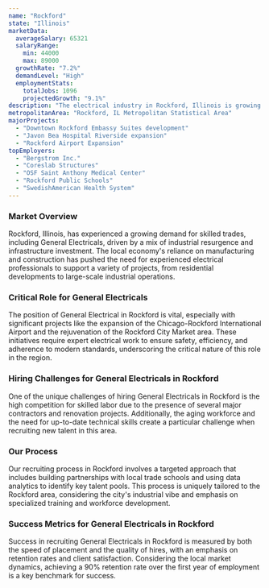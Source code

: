 ```yaml
---
name: "Rockford"
state: "Illinois"
marketData:
  averageSalary: 65321
  salaryRange:
    min: 44000
    max: 89000
  growthRate: "7.2%"
  demandLevel: "High"
  employmentStats:
    totalJobs: 1096
    projectedGrowth: "9.1%"
description: "The electrical industry in Rockford, Illinois is growing steadily and provides competitive salary packages."
metropolitanArea: "Rockford, IL Metropolitan Statistical Area"
majorProjects:
  - "Downtown Rockford Embassy Suites development"
  - "Javon Bea Hospital Riverside expansion"
  - "Rockford Airport Expansion"
topEmployers:
  - "Bergstrom Inc."
  - "Coreslab Structures"
  - "OSF Saint Anthony Medical Center"
  - "Rockford Public Schools"
  - "SwedishAmerican Health System"
---
```


### Market Overview
Rockford, Illinois, has experienced a growing demand for skilled trades, including General Electricals, driven by a mix of industrial resurgence and infrastructure investment. The local economy's reliance on manufacturing and construction has pushed the need for experienced electrical professionals to support a variety of projects, from residential developments to large-scale industrial operations.

### Critical Role for General Electricals
The position of General Electrical in Rockford is vital, especially with significant projects like the expansion of the Chicago-Rockford International Airport and the rejuvenation of the Rockford City Market area. These initiatives require expert electrical work to ensure safety, efficiency, and adherence to modern standards, underscoring the critical nature of this role in the region.

### Hiring Challenges for General Electricals in Rockford
One of the unique challenges of hiring General Electricals in Rockford is the high competition for skilled labor due to the presence of several major contractors and renovation projects. Additionally, the aging workforce and the need for up-to-date technical skills create a particular challenge when recruiting new talent in this area.

### Our Process
Our recruiting process in Rockford involves a targeted approach that includes building partnerships with local trade schools and using data analytics to identify key talent pools. This process is uniquely tailored to the Rockford area, considering the city's industrial vibe and emphasis on specialized training and workforce development.

### Success Metrics for General Electricals in Rockford
Success in recruiting General Electricals in Rockford is measured by both the speed of placement and the quality of hires, with an emphasis on retention rates and client satisfaction. Considering the local market dynamics, achieving a 90% retention rate over the first year of employment is a key benchmark for success.